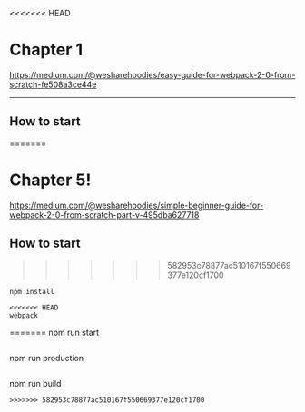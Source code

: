 <<<<<<< HEAD
# Chapter 1

https://medium.com/@wesharehoodies/easy-guide-for-webpack-2-0-from-scratch-fe508a3ce44e

__________
## How to start
=======
# Chapter 5!

https://medium.com/@wesharehoodies/simple-beginner-guide-for-webpack-2-0-from-scratch-part-v-495dba627718

## How to start

>>>>>>> 582953c78877ac510167f550669377e120cf1700
```bash
npm install
```

```
<<<<<<< HEAD
webpack
```

=======
npm run start
```

```
npm run production
```

```
npm run build
```
>>>>>>> 582953c78877ac510167f550669377e120cf1700
